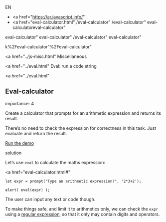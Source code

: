 EN

- <a href="https://ar.javascript.info/"
- <a href="eval-calculator.html"
  /eval-calculator"
  /eval-calculator"
  eval-calculatoreval-calculator"

<!-- -->

eval-calculator"
eval-calculator"
/eval-calculator"
eval-calculator"

k%2Feval-calculator"%2Feval-calculator" </a>

<a href="../js-misc.html" Miscellaneous</span></a>

<a href="../eval.html" Eval: run a code string</span></a>

<a href="../eval.html"

## Eval-calculator

<span class="task__importance" title="How important is the task, from 1 to 5">importance: 4</span>

Create a calculator that prompts for an arithmetic expression and returns its result.

There’s no need to check the expression for correctness in this task. Just evaluate and return the result.

[Run the demo](eval-calculator.html#)

solution

Let’s use `eval` to calculate the maths expression:

<a href="eval-calculator.html#"
<a href="eval-calculator.html#" class="toolbar__button toolbar__button_edit" title="open in sandbox"></a>

    let expr = prompt("Type an arithmetic expression?", '2*3+2');

    alert( eval(expr) );

The user can input any text or code though.

To make things safe, and limit it to arithmetics only, we can check the `expr` using a [regular expression](../regular-expressions.html), so that it only may contain digits and operators.
